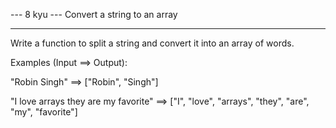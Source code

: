 --- 8 kyu --- Convert a string to an array

------

Write a function to split a string and convert it into an array of words.

Examples (Input ==> Output):

"Robin Singh" ==> ["Robin", "Singh"]

"I love arrays they are my favorite" ==> ["I", "love", "arrays", "they", "are", "my", "favorite"]